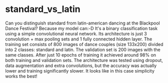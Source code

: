 # standard_vs_latin
Can you distinguish standard from latin-american dancing at the Blackpool Dance Festival? Because my model can:-D
It's a binary classification task using a simple convolutional neural network. Its architecture is just 3 convolution + max pooling sets and 1 fully connected hidden layer. The training set consists of 800 images of dance couples (size 133x200) divided into 2 classes: standard and latin. The validation set is 200 images with the same classes. 
After just 10 epochs of training it achieved around 98% on both training and validation sets. The architecture was tested using dropout, data augmentation and extra convolutions, but the accuracy was actually lower and training significantly slower. It looks like in this case simplicity works the best!
